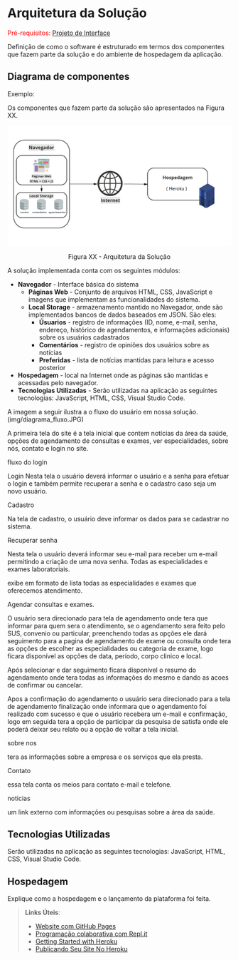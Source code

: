 # Arquitetura da Solução

<span style="color:red">Pré-requisitos: <a href="3-Projeto de Interface.md"> Projeto de Interface</a></span>

Definição de como o software é estruturado em termos dos componentes que fazem parte da solução e do ambiente de hospedagem da aplicação.

## Diagrama de componentes



Exemplo: 

Os componentes que fazem parte da solução são apresentados na Figura XX.

![Diagrama de Componentes](img/arquitetura.png)
<center>Figura XX - Arquitetura da Solução</center>

A solução implementada conta com os seguintes módulos:
- **Navegador** - Interface básica do sistema  
  - **Páginas Web** - Conjunto de arquivos HTML, CSS, JavaScript e imagens que implementam as funcionalidades do sistema.
   - **Local Storage** - armazenamento mantido no Navegador, onde são implementados bancos de dados baseados em JSON. São eles: 
     - **Úsuarios** - registro de informações (ID, nome, e-mail, senha, endereço, histórico de agendamentos, e informações adicionais) sobre os usuários cadastrados 
     - **Comentários** - registro de opiniões dos usuários sobre as notícias
     - **Preferidas** - lista de notícias mantidas para leitura e acesso posterior
 - **Hospedagem** - local na Internet onde as páginas são mantidas e acessadas pelo navegador. 
  - **Tecnologias Utilizadas** - Serão utilizadas na aplicação as seguintes tecnologias: JavaScript, HTML, CSS, Visual Studio Code. 

A imagem a seguir ilustra a o fluxo do usuário em nossa solução.
(img/diagrama_fluxo.JPG)

 A primeira tela do site é a tela inicial que contem notícias da área da saúde, opções de agendamento de consultas e exames, ver especialidades, sobre nós, contato e login no site.

fluxo do login

Login
Nesta tela o usuário deverá informar o usuário e a senha para efetuar o login e também permite recuperar a senha e o cadastro caso seja um novo usuário.

Cadastro

Na tela de cadastro, o usuário deve informar os dados para se cadastrar no sistema.

Recuperar senha

Nesta tela o usuário deverá informar seu e-mail para receber um e-mail permitindo a criação de uma nova senha.
Todas as especialidades e exames laboratoriais.

exibe em formato de lista todas as especialidades e exames que oferecemos atendimento.

Agendar consultas e exames.

O usuário sera direcionado para tela de agendamento onde tera que informar para quem sera o atendimento, se o agendamento sera feito pelo SUS, convenio ou particular, preenchendo todas as opções ele dará seguimento para a pagina de agendamento de exame ou consulta onde tera as opções de escolher as especialidades ou categoria de exame, logo ficara disponível as opções de data, período, corpo clinico e local.

Após selecionar e dar seguimento ficara disponível o resumo do agendamento onde tera todas as informações do mesmo e dando as acoes de confirmar ou cancelar.

Apos a confirmação do agendamento o usuário sera direcionado para a tela                                                                                                                          de agendamento finalização onde informara que o agendamento foi realizado com sucesso e que o usuário recebera um e-mail e confirmação, logo em seguida tera a opção de  participar da pesquisa de satisfa  onde ele poderá deixar seu relato ou a opção de voltar a tela inicial.

sobre nos

tera as informações sobre a empresa e os serviços que ela presta.

Contato

essa tela conta os meios para contato e-mail e telefone.

 noticias
 
um link externo com informações ou pesquisas sobre a área da saúde.


## Tecnologias Utilizadas

Serão utilizadas na aplicação as seguintes tecnologias: JavaScript, HTML, CSS, Visual Studio Code. 

## Hospedagem

Explique como a hospedagem e o lançamento da plataforma foi feita.

> **Links Úteis**:
>
> - [Website com GitHub Pages](https://pages.github.com/)
> - [Programação colaborativa com Repl.it](https://repl.it/)
> - [Getting Started with Heroku](https://devcenter.heroku.com/start)
> - [Publicando Seu Site No Heroku](http://pythonclub.com.br/publicando-seu-hello-world-no-heroku.html)
